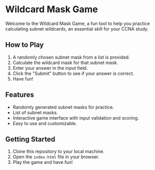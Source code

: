 # Wildcard Mask Game

Welcome to the Wildcard Mask Game, a fun tool to help you practice calculating subnet wildcards, an essential skill for your CCNA study.

## How to Play

1. A randomly chosen subnet mask from a list is provided.
2. Calculate the wildcard mask for that subnet mask.
3. Enter your answer in the input field.
4. Click the "Submit" button to see if your answer is correct.
5. Have fun!

## Features

- Randomly generated subnet masks for practice.
- List of subnet masks.
- Interactive game interface with input validation and scoring.
- Easy to use and customizable.

## Getting Started

1. Clone this repository to your local machine.
2. Open the `index.html` file in your browser.
3. Play the game and have fun!
